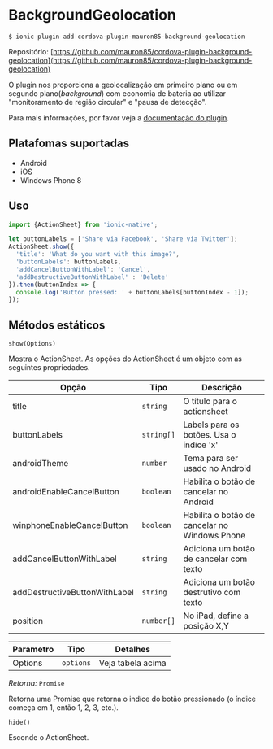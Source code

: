 BackgroundGeolocation
===========

```
$ ionic plugin add cordova-plugin-mauron85-background-geolocation
```

Repositório: [https://github.com/mauron85/cordova-plugin-background-geolocation](https://github.com/mauron85/cordova-plugin-background-geolocation)

O plugin nos proporciona a geolocalização em primeiro plano ou em segundo plano(*background*) com economia de bateria ao utilizar "monitoramento de região circular" e "pausa de detecção".

Para mais informações, por favor veja a [documentação do plugin](https://github.com/mauron85/cordova-plugin-background-geolocation).

Platafomas suportadas
-----
- Android
- iOS
- Windows Phone 8

Uso
---

``` javascript
import {ActionSheet} from 'ionic-native';

let buttonLabels = ['Share via Facebook', 'Share via Twitter'];
ActionSheet.show({
  'title': 'What do you want with this image?',
  'buttonLabels': buttonLabels,
  'addCancelButtonWithLabel': 'Cancel',
  'addDestructiveButtonWithLabel' : 'Delete'
}).then(buttonIndex => {
  console.log('Button pressed: ' + buttonLabels[buttonIndex - 1]);
});
```

Métodos estáticos
-----------------

``` show(Options) ```

Mostra o ActionSheet. As opções do ActionSheet é um objeto com as seguintes propriedades.

| Opção                         | Tipo      | Descrição                                    |
|-------------------------------|-----------|----------------------------------------------|
| title                         |`string`   | O título para o actionsheet                  |
| buttonLabels                  |`string[]` | Labels para os botões. Usa o índice 'x'      |
| androidTheme                  |`number`   | Tema para ser usado no Android               |
| androidEnableCancelButton     |`boolean`  | Habilita o botão de cancelar no Android      |
| winphoneEnableCancelButton    |`boolean`  | Habilita o botão de cancelar no Windows Phone|
| addCancelButtonWithLabel      |`string`   | Adiciona um botão de cancelar com texto      |
| addDestructiveButtonWithLabel |`string`   | Adiciona um botão destrutivo com texto       |
| position                      |`number[]` | No iPad, define a posição X,Y				   |

| Parametro                     | Tipo         | Detalhes                                     |
|-------------------------------|--------------|----------------------------------------------|
| Options                       |```options``` | Veja tabela acima                  		  |

*Retorna:* ```Promise``` 

Retorna uma Promise que retorna o indíce do botão pressionado (o índice começa em 1, então 1, 2, 3, etc.).

``` hide() ```

Esconde o ActionSheet.
